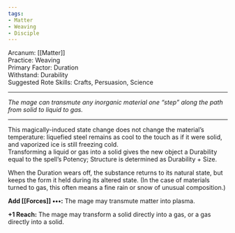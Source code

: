```yaml
---
tags:
- Matter
- Weaving
- Disciple
---
```


Arcanum: [[Matter]]\
Practice: Weaving\
Primary Factor: Duration\
Withstand: Durability\
Suggested Rote Skills: Crafts, Persuasion, Science

---

_The mage can transmute any inorganic material one “step” along the path from solid to liquid to gas._

---

This magically-induced state change does not change the material’s temperature: liquefied steel remains as cool to the touch as if it were solid, and vaporized ice is still freezing cold.\
Transforming a liquid or gas into a solid gives the new object a Durability equal to the spell’s Potency; Structure is determined as Durability + Size.

When the Duration wears off, the substance returns to its natural state, but keeps the form it held during its altered state. (In the case of materials turned to gas, this often means a fine rain or snow of unusual composition.)

**Add [[Forces]] •••:** The mage may transmute matter into plasma.

**+1 Reach:** The mage may transform a solid directly into a gas, or a gas directly into a solid.